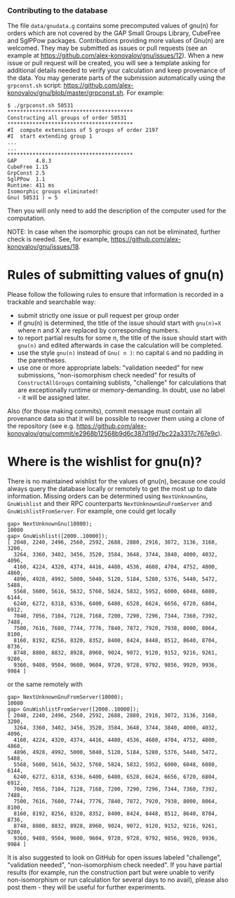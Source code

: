 ### Contributing to the database

The file `data/gnudata.g` contains some precomputed values of gnu(n) for
orders which are not covered by the GAP Small Groups Library, CubeFree
and SglPPow packages. Contributions providing more values of Gnu(n) 
are welcomed. They may be submitted as issues or pull requests (see
an example at <https://github.com/alex-konovalov/gnu/issues/12>).
When a new issue or pull request will be created, you will see a template
asking for additional details needed to verify your calculation and
keep provenance of the data. You may generate parts of the submission 
automatically using the `grpconst.sh` script:
<https://github.com/alex-konovalov/gnu/blob/master/grpconst.sh>. For 
example:

```
$ ./grpconst.sh 50531
****************************************
Constructing all groups of order 50531
****************************************
#I  compute extensions of 5 groups of order 2197
#I  start extending group 1
...
...
****************************************
GAP      4.8.3
CubeFree 1.15
GrpConst 2.5
SglPPow  1.1
Runtime: 411 ms
Isomorphic groups eliminated!
Gnu( 50531 ) = 5
```

Then you will only need to add the description of the computer used for the
computation.

NOTE: In case when the isomorphic groups can not be eliminated, further check 
is needed. See, for example, <https://github.com/alex-konovalov/gnu/issues/18>.


# Rules of submitting values of gnu(n)

Please follow the following rules to ensure that information is recorded
in a trackable and searchable way:
- submit strictly one issue or pull request per group order
- if gnu(n) is determined, the title of the issue should start with
  `gnu(n)=X` where n and X are replaced by corresponding numbers.
- to report partial results for some n, the title of the issue should
  start with `gnu(n)` and edited afterwards in case the calculation 
  will be completed.
- use the style `gnu(n)` instead of `Gnu( n )`: no capital `G` and no
  padding in the parentheses.
- use one or more appropriate labels: "validation needed" for new 
  submissions, "non-isomorphism check needed" for results of 
  `ConstructAllGroups` containing sublists, "challenge" for calculations
  that are exceptionally runtime or memory-demanding. In doubt, use no 
  label - it will be assigned later.

Also (for those making commits), commit message must contain all provenance data 
so that it will be possible to recover them using a clone of the repository (see 
e.g. <https://github.com/alex-konovalov/gnu/commit/e2968b12568b9d6c387d19d7bc22a3317c767e9c>).


# Where is the wishlist for gnu(n)?

There is no maintained wishlist for the values of gnu(n), because one could
always query the database locally or remotely to get the most up to date
information. Missing orders can be determined using `NextUnknownGnu`, 
`GnuWishlist` and their RPC counterparts `NextUnknownGnuFromServer` and 
`GnuWishlistFromServer`. For example, one could get locally

```
gap> NextUnknownGnu(10000);
10080
gap> GnuWishlist([2000..10000]);
[ 2048, 2240, 2496, 2560, 2592, 2688, 2880, 2916, 3072, 3136, 3168, 3200, 
  3264, 3360, 3402, 3456, 3520, 3584, 3648, 3744, 3840, 4000, 4032, 4096, 
  4160, 4224, 4320, 4374, 4416, 4480, 4536, 4608, 4704, 4752, 4800, 4860, 
  4896, 4928, 4992, 5000, 5040, 5120, 5184, 5280, 5376, 5440, 5472, 5488, 
  5568, 5600, 5616, 5632, 5760, 5824, 5832, 5952, 6000, 6048, 6080, 6144, 
  6240, 6272, 6318, 6336, 6400, 6480, 6528, 6624, 6656, 6720, 6804, 6912, 
  7040, 7056, 7104, 7128, 7168, 7200, 7290, 7296, 7344, 7360, 7392, 7488, 
  7500, 7616, 7680, 7744, 7776, 7840, 7872, 7920, 7938, 8000, 8064, 8100, 
  8160, 8192, 8256, 8320, 8352, 8400, 8424, 8448, 8512, 8640, 8704, 8736, 
  8748, 8800, 8832, 8928, 8960, 9024, 9072, 9120, 9152, 9216, 9261, 9280, 
  9360, 9408, 9504, 9600, 9604, 9720, 9728, 9792, 9856, 9920, 9936, 9984 ]
```

or the same remotely with

```
gap> NextUnknownGnuFromServer(10000);
10080
gap> GnuWishlistFromServer([2000..10000]);
[ 2048, 2240, 2496, 2560, 2592, 2688, 2880, 2916, 3072, 3136, 3168, 3200, 
  3264, 3360, 3402, 3456, 3520, 3584, 3648, 3744, 3840, 4000, 4032, 4096, 
  4160, 4224, 4320, 4374, 4416, 4480, 4536, 4608, 4704, 4752, 4800, 4860, 
  4896, 4928, 4992, 5000, 5040, 5120, 5184, 5280, 5376, 5440, 5472, 5488, 
  5568, 5600, 5616, 5632, 5760, 5824, 5832, 5952, 6000, 6048, 6080, 6144, 
  6240, 6272, 6318, 6336, 6400, 6480, 6528, 6624, 6656, 6720, 6804, 6912, 
  7040, 7056, 7104, 7128, 7168, 7200, 7290, 7296, 7344, 7360, 7392, 7488, 
  7500, 7616, 7680, 7744, 7776, 7840, 7872, 7920, 7938, 8000, 8064, 8100, 
  8160, 8192, 8256, 8320, 8352, 8400, 8424, 8448, 8512, 8640, 8704, 8736, 
  8748, 8800, 8832, 8928, 8960, 9024, 9072, 9120, 9152, 9216, 9261, 9280, 
  9360, 9408, 9504, 9600, 9604, 9720, 9728, 9792, 9856, 9920, 9936, 9984 ]
```

It is also suggested to look on GitHub for open issues labeled "challenge",
"validation needed", "non-isomorphism check needed". If you have partial
results (for example, run the construction part but were unable to verify
non-isomorphism or run calculation for several days to no avail), please 
also post them - they will be useful for further experiments.
